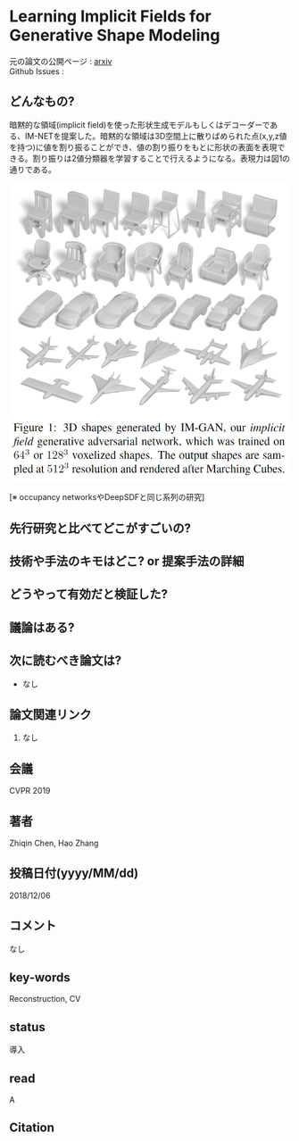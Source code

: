 # Learning Implicit Fields for Generative Shape Modeling  

元の論文の公開ページ : [arxiv](https://arxiv.org/abs/1812.02822)  
Github Issues : 

## どんなもの?
暗黙的な領域(implicit field)を使った形状生成モデルもしくはデコーダーである、IM-NETを提案した。暗黙的な領域は3D空間上に散りばめられた点(x,y,z値を持つ)に値を割り振ることができ、値の割り振りをもとに形状の表面を表現できる。割り振りは2値分類器を学習することで行えるようになる。表現力は図1の通りである。

![fig1](img/LIFfGSM/fig1.png)

[※ occupancy networksやDeepSDFと同じ系列の研究]

## 先行研究と比べてどこがすごいの?

## 技術や手法のキモはどこ? or 提案手法の詳細

## どうやって有効だと検証した?

## 議論はある?

## 次に読むべき論文は?
- なし

## 論文関連リンク
1. なし

## 会議
CVPR 2019

## 著者
Zhiqin Chen, Hao Zhang

## 投稿日付(yyyy/MM/dd)
2018/12/06

## コメント
なし

## key-words
Reconstruction, CV

## status
導入

## read
A

## Citation
